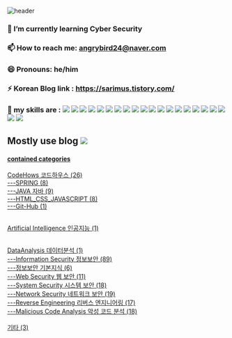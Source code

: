 


![header](https://capsule-render.vercel.app/api?type=venom&color=timeGradient&height=300&section=header&text=Carlos&fontColor=BB36FC&fontSize=65&animation=fadeIn&fontAlignY=50)

###  🌱 I’m currently learning Cyber Security  <br>
###  📫 How to reach me: angrybird24@naver.com <br>
###  😄 Pronouns: he/him <br>
###  ⚡ Korean Blog link : https://sarimus.tistory.com/ <br>
###  🤔 my skills are :  <img src="https://img.shields.io/badge/chatGPT-74aa9c?style=for-the-badge&logo=openai&logoColor=white"/> <img src="https://img.shields.io/badge/mysql-4479A1.svg?style=for-the-badge&logo=mysql&logoColor=white"/> <img src="https://img.shields.io/badge/Oracle-F80000?style=for-the-badge&logo=oracle&logoColor=white"/> <img src="https://img.shields.io/badge/html5-%23E34F26.svg?style=for-the-badge&logo=html5&logoColor=white"/> <img src="https://img.shields.io/badge/css3-%231572B6.svg?style=for-the-badge&logo=css3&logoColor=white"/> <img src="https://img.shields.io/badge/javascript-%23323330.svg?style=for-the-badge&logo=javascript&logoColor=%23F7DF1E"/> <img src="https://img.shields.io/badge/Eclipse-FE7A16.svg?style=for-the-badge&logo=Eclipse&logoColor=white"/> <img src="https://img.shields.io/badge/java-%23ED8B00.svg?style=for-the-badge&logo=openjdk&logoColor=white"/> <img src="https://img.shields.io/badge/jupyter-%23FA0F00.svg?style=for-the-badge&logo=jupyter&logoColor=white"/> <img src="https://img.shields.io/badge/python-3670A0?style=for-the-badge&logo=python&logoColor=ffdd54"/> <img src="https://img.shields.io/badge/spring-%236DB33F.svg?style=for-the-badge&logo=spring&logoColor=white"/> <img src="https://img.shields.io/badge/github-%23121011.svg?style=for-the-badge&logo=github&logoColor=white"/> <img src="https://img.shields.io/badge/git-%23F05033.svg?style=for-the-badge&logo=git&logoColor=white"/> <img src="https://img.shields.io/badge/Linux-FCC624?style=for-the-badge&logo=linux&logoColor=black"/> <img src="https://img.shields.io/badge/Kali-268BEE?style=for-the-badge&logo=kalilinux&logoColor=white"/> <img src="https://img.shields.io/badge/scikit--learn-%23F7931E.svg?style=for-the-badge&logo=scikit-learn&logoColor=white"/> <img src="https://img.shields.io/badge/numpy-%23013243.svg?style=for-the-badge&logo=numpy&logoColor=white"/> <img src="https://img.shields.io/badge/pandas-%23150458.svg?style=for-the-badge&logo=pandas&logoColor=white"/>  <img src="https://img.shields.io/badge/Matplotlib-%23ffffff.svg?style=for-the-badge&logo=Matplotlib&logoColor=black"/> <img src="https://img.shields.io/badge/TensorFlow-%23FF6F00.svg?style=for-the-badge&logo=TensorFlow&logoColor=white"/> <img src="https://img.shields.io/badge/c++-%2300599C.svg?style=for-the-badge&logo=c%2B%2B&logoColor=white"/> 
<!--<img src=""/> <img src=""/> <img src=""/> <img src=""/> <img src=""/> <img src=""/> -->
  
## Mostly use blog   <a href="https://sarimus.tistory.com/"><img src="https://img.shields.io/badge/tistory-F05138?style=flat-square&logo=tistory&logoColor=white"/>
 
   

#### contained categories 

CodeHows 코드하우스 (26) <br>
---SPRING (8) <br>
---JAVA 자바 (9)<br>
---HTML_CSS_JAVASCRIPT (8)<br>
---Git-Hub (1) <br><br>
   
Artificial Intelligence 인공지능 (1)<br><br>

DataAnalysis 데이터분석 (1)<br>
---Information Security 정보보안 (89) <br>
---정보보안 기본지식 (6)<br>
---Web Security 웹 보안 (11)<br>
---System Security 시스템 보안 (18)<br>
---Network Security 네트워크 보안 (19)<br>
---Reverse Engineering 리버스 엔지니어링 (17)<br>
---Malicious Code Analysis 악성 코드 분석 (18) <br><br>
기타 (3) 
  <br>
<!--
**angrybird24/angrybird24** is a ✨ _special_ ✨ repository because its `README.md` (this file) appears on your GitHub profile.

Here are some ideas to get you started:

- 🔭 I’m currently working on ...
- 🌱 I’m currently learning ...
- 👯 I’m looking to collaborate on ...
- 🤔 I’m looking for help with ...
- 💬 Ask me about ...
- 📫 How to reach me: ...
- 😄 Pronouns: ...
- ⚡ Fun fact: ...
-->
